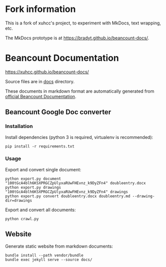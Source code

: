 # Fork information

This is a fork of xuhcc's project, to experiment with MkDocs, text
wrapping, etc.

The MkDocs prototype is at https://bradyt.github.io/beancount-docs/.

# Beancount Documentation

https://xuhcc.github.io/beancount-docs/

Source files are in [docs](docs/) directory.

These documents in markdown format are automatically generated from [official Beancount Documentation](http://furius.ca/beancount/doc/index).

## Beancount Google Doc converter

### Installation

Install dependencies (python 3 is required, virtualenv is recommended):

```
pip install -r requirements.txt
```

### Usage

Export and convert single document:

```
python export.py document "100tGcA4blh6KSXPRGCZpUlyxaRUwFHEvnz_k9DyZFn4" doubleentry.docx
python export.py drawings "100tGcA4blh6KSXPRGCZpUlyxaRUwFHEvnz_k9DyZFn4" drawings
python export.py convert doubleentry.docx doubleentry.md --drawing-dir=drawings
```

Export and convert all documents:

```
python crawl.py
```

## Website

Generate static website from markdown documents:

```
bundle install --path vendor/bundle
bundle exec jekyll serve --source docs/
```
